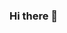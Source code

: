 ### Hi there 👋

<!--
**alraziel/alraziel** is a ✨ _special_ ✨ repository because its `README.md` (this file) appears on your GitHub profile.

Here are some ideas to get you started:

- 🔭 I’m currently working on Entra ID management
- 🌱 I’m currently learning GitHub
- 👯 I’m looking to collaborate on Azure App services deployment
- 🤔 I’m looking for help with GitHub
- 💬 Ask me about Azure Security management
- 📫 How to reach me: alraziel@hotmail.com
- 😄 Pronouns: He
- ⚡ Fun fact: Actually I'm not a developer
-->
